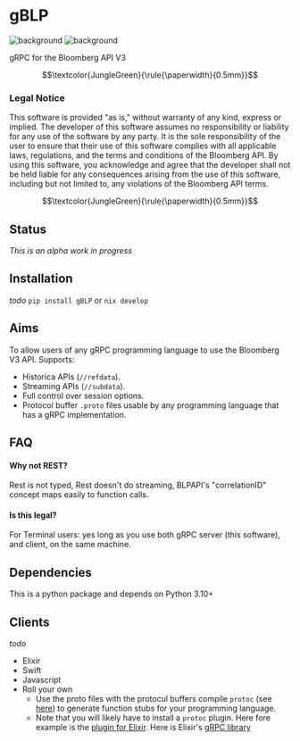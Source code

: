 # gBLP

![background](images/finvids.gif#gh-dark-mode-only)
![background](images/finvids.gif#gh-light-mode-only)

gRPC for the Bloomberg API V3

$$\textcolor{JungleGreen}{\rule{\paperwidth}{0.5mm}}$$
### Legal Notice
This software is provided "as is," without warranty of any kind, express or implied. The developer of this software assumes no responsibility or liability for any use of the software by any party. It is the sole responsibility of the user to ensure that their use of this software complies with all applicable laws, regulations, and the terms and conditions of the Bloomberg API. By using this software, you acknowledge and agree that the developer shall not be held liable for any consequences arising from the use of this software, including but not limited to, any violations of the Bloomberg API terms.

$$\textcolor{JungleGreen}{\rule{\paperwidth}{0.5mm}}$$

## Status
_This is an alpha work in progress_

## Installation
_todo_
`pip install gBLP` or
`nix develop`

## Aims 
To allow users of any gRPC programming language to use the Bloomberg V3 API. 
Supports:
* Historica APIs (`//refdata`).
* Streaming APIs (`//subdata`).
* Full control over session options. 
* Protocol buffer `.proto` files usable by any programming language that has a gRPC implementation.

## FAQ
#### Why not REST?
Rest is not typed, Rest doesn't do streaming, BLPAPI's "correlationID" concept maps easily to function calls. 
#### Is this legal?
For Terminal users: yes long as you use both gRPC server (this software), and client, on the same machine. 

## Dependencies
This is a python package and depends on Python 3.10+

## Clients
_todo_
* Elixir
* Swift
* Javascript
* Roll your own
    * Use the proto files with the protocul buffers compile `protoc` (see [here](https://grpc.io/docs/protoc-installation/)) to generate function stubs for your programming language.
    * Note that you will likely have to install a `protoc` plugin. Here fore example is the [plugin for Elixir](https://github.com/brexhq/protobuf-elixir). Here is Elixir's [gRPC library](https://github.com/elixir-grpc/grpc)
 

